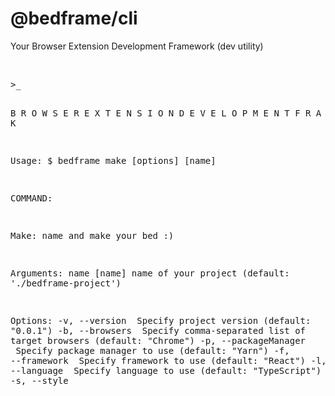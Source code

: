 # @bedframe/cli

Your Browser Extension Development Framework (dev utility)

<br />
<pre>
>_

B R O W S E R
E X T E N S I O N
D E V E L O P M E N T
F R A M E W O R K

Usage:
$ bedframe make [options] [name]

COMMAND:

Make: name and make your bed :)

Arguments:
name [name] name of your project (default: './bedframe-project')

Options:
-v, --version <version> Specify project version (default: "0.0.1")
-b, --browsers <browsers> Specify comma-separated list of target browsers (default:
"Chrome")
-p, --packageManager <packageManager> Specify package manager to use (default: "Yarn")
-f, --framework <framework> Specify framework to use (default: "React")
-l, --language <language> Specify language to use (default: "TypeScript")
-s, --style <style> Specify CSS framework to use (default: "Tailwind")
-o, --lintFormat Add linting with formatting (default: true)
-g, --git Initialize git source control (default: true)
-h, --gitHooks Add git hooks (default: true)
-t, --tests Add tests (Vitest + Testing Library) (default: true)
-c, --commitLint Add commit linting (default: true)
-x, --changesets Add changesets (default: true)
-i, --installDeps Add & install dependencies (default: true)
-y, --yes Set up Bedframe preconfigured defaults (default: false)
--help display help for command

</pre>
